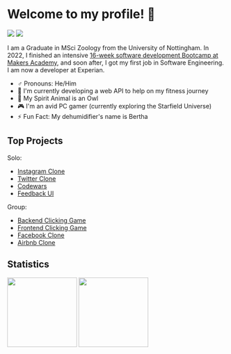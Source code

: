 # Welcome to my profile! 👋
<p> 
 
[<img src="https://img.shields.io/badge/Linkedin-Anthony%20Osmaston-blue?social&logo=linkedin&labelColor=0077B5&color=ffffff"/>](https://www.linkedin.com/in/ajosmaston/)
[<img src="https://img.shields.io/badge/Codewars-AJOsmaston-black?social&logo=codewars&labelColor=black&color=red" />](https://www.codewars.com/users/AJOsmaston)
 
</p>
 
I am a Graduate in MSci Zoology from the University of Nottingham. In 2022, I finished an intensive [16-week software development Bootcamp at Makers Academy](https://www.makers.tech/become/makers-academy), and soon after, I got my first job in Software Engineering. I am now a developer at Experian.<br>

- :male_sign: Pronouns: He/Him
- :muscle: I'm currently developing a web API to help on my fitness journey
- :owl: My Spirit Animal is an Owl
- :video_game: I'm an avid PC gamer (currently exploring the Starfield Universe)
- ⚡ Fun Fact: My dehumidifier's name is Bertha

## Top Projects

Solo:
- [Instagram Clone](https://github.com/AJOsmaston/instagram-challenge)
- [Twitter Clone](https://github.com/AJOsmaston/frontend-api-challenge)
- [Codewars](https://github.com/AJOsmaston/codewars)
- [Feedback UI](https://github.com/AJOsmaston/feedback-ui)

Group:
- [Backend Clicking Game](https://github.com/AJOsmaston/EP3-Gaming-BE)
- [Frontend Clicking Game](https://github.com/AJOsmaston/EP3-Gaming-FE)
- [Facebook Clone](https://github.com/AJOsmaston/Acebook-st-bals)
- [Airbnb Clone](https://github.com/AJOsmaston/bnb_project)

## Statistics

<p>  
 <img height="160px" src="https://github-readme-stats.vercel.app/api?username=AJOsmaston&show_icons=true&theme=midnight-purple" />
 <img height="160px" src="https://github-readme-stats.vercel.app/api/top-langs/?username=AJOsmaston&layout=compact" />
</p>
